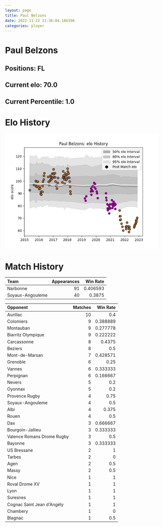 ```yaml
---  
layout: page  
title: Paul Belzons  
date: 2022-11-22 11:36:04.186390  
categories: player  
---
```

# Paul Belzons

## Positions: FL

## Current elo: 70.0

## Current Percentile: 1.0

# Elo History


![elo history](history_PaulBelzons.png)
# Match History


| Team             |   Appearances |   Win Rate |
|:-----------------|--------------:|-----------:|
| Narbonne         |            91 |   0.406593 |
| Soyaux-Angouleme |            40 |   0.3875   |

| Opponent                   |   Matches |   Win Rate |
|:---------------------------|----------:|-----------:|
| Aurillac                   |        10 |   0.4      |
| Colomiers                  |         9 |   0.388889 |
| Montauban                  |         9 |   0.277778 |
| Biarritz Olympique         |         9 |   0.222222 |
| Carcassonne                |         8 |   0.4375   |
| Beziers                    |         8 |   0.5      |
| Mont-de-Marsan             |         7 |   0.428571 |
| Grenoble                   |         6 |   0.25     |
| Vannes                     |         6 |   0.333333 |
| Perpignan                  |         6 |   0.166667 |
| Nevers                     |         5 |   0.2      |
| Oyonnax                    |         5 |   0.2      |
| Provence Rugby             |         4 |   0.75     |
| Soyaux-Angouleme           |         4 |   0.5      |
| Albi                       |         4 |   0.375    |
| Rouen                      |         4 |   0.5      |
| Dax                        |         3 |   0.666667 |
| Bourgoin-Jallieu           |         3 |   0.333333 |
| Valence Romans Drome Rugby |         3 |   0.5      |
| Bayonne                    |         3 |   0.333333 |
| US Bressane                |         2 |   1        |
| Tarbes                     |         2 |   0        |
| Agen                       |         2 |   0.5      |
| Massy                      |         2 |   0.5      |
| Nice                       |         1 |   1        |
| Roval Drome XV             |         1 |   1        |
| Lyon                       |         1 |   1        |
| Suresnes                   |         1 |   1        |
| Cognac Saint Jean d'Angély |         1 |   1        |
| Chambery                   |         1 |   0        |
| Blagnac                    |         1 |   0.5      |